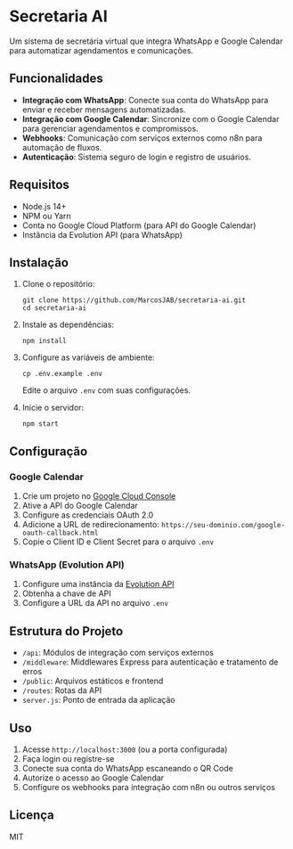 # Secretaria AI

Um sistema de secretária virtual que integra WhatsApp e Google Calendar para automatizar agendamentos e comunicações.

## Funcionalidades

- **Integração com WhatsApp**: Conecte sua conta do WhatsApp para enviar e receber mensagens automatizadas.
- **Integração com Google Calendar**: Sincronize com o Google Calendar para gerenciar agendamentos e compromissos.
- **Webhooks**: Comunicação com serviços externos como n8n para automação de fluxos.
- **Autenticação**: Sistema seguro de login e registro de usuários.

## Requisitos

- Node.js 14+
- NPM ou Yarn
- Conta no Google Cloud Platform (para API do Google Calendar)
- Instância da Evolution API (para WhatsApp)

## Instalação

1. Clone o repositório:
   ```
   git clone https://github.com/MarcosJAB/secretaria-ai.git
   cd secretaria-ai
   ```

2. Instale as dependências:
   ```
   npm install
   ```

3. Configure as variáveis de ambiente:
   ```
   cp .env.example .env
   ```
   Edite o arquivo `.env` com suas configurações.

4. Inicie o servidor:
   ```
   npm start
   ```

## Configuração

### Google Calendar

1. Crie um projeto no [Google Cloud Console](https://console.cloud.google.com/)
2. Ative a API do Google Calendar
3. Configure as credenciais OAuth 2.0
4. Adicione a URL de redirecionamento: `https://seu-dominio.com/google-oauth-callback.html`
5. Copie o Client ID e Client Secret para o arquivo `.env`

### WhatsApp (Evolution API)

1. Configure uma instância da [Evolution API](https://github.com/evolution-api/evolution-api)
2. Obtenha a chave de API
3. Configure a URL da API no arquivo `.env`

## Estrutura do Projeto

- `/api`: Módulos de integração com serviços externos
- `/middleware`: Middlewares Express para autenticação e tratamento de erros
- `/public`: Arquivos estáticos e frontend
- `/routes`: Rotas da API
- `server.js`: Ponto de entrada da aplicação

## Uso

1. Acesse `http://localhost:3000` (ou a porta configurada)
2. Faça login ou registre-se
3. Conecte sua conta do WhatsApp escaneando o QR Code
4. Autorize o acesso ao Google Calendar
5. Configure os webhooks para integração com n8n ou outros serviços

## Licença

MIT
